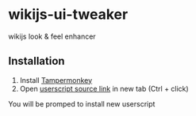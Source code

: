 # wikijs-ui-tweaker
wikijs look &amp; feel enhancer

## Installation

1. Install [Tampermonkey](https://tampermonkey.net/)
2. Open [userscript source link](https://raw.githubusercontent.com/ink-ru/wikijs-ui-tweaker/main/wiki-js.user.js) in new tab (Ctrl + click)

You will be promped to install new userscript
